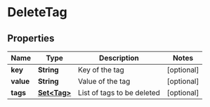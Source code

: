 

# DeleteTag


## Properties

Name | Type | Description | Notes
------------ | ------------- | ------------- | -------------
**key** | **String** | Key of the tag |  [optional]
**value** | **String** | Value of the tag |  [optional]
**tags** | [**Set&lt;Tag&gt;**](Tag.md) | List of tags to be deleted |  [optional]



